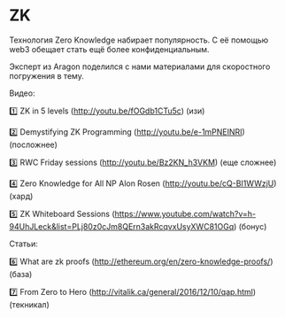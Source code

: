 # ZK

Технология Zero Knowledge набирает популярность. С её помощью web3 обещает стать ещё более конфиденциальным.

Эксперт из Aragon поделился с нами материалами для скоростного погружения в тему.

Видео:

1️⃣ ZK in 5 levels (http://youtu.be/fOGdb1CTu5c) (изи)

2️⃣ Demystifying ZK Programming (http://youtu.be/e-1mPNEINRI) (посложнее)

3️⃣ RWC Friday sessions (http://youtu.be/Bz2KN_h3VKM) (еще сложнее)

4️⃣ Zero Knowledge for All NP Alon Rosen (http://youtu.be/cQ-BI1WWzjU) (хард)

5️⃣ ZK Whiteboard Sessions (https://www.youtube.com/watch?v=h-94UhJLeck&list=PLj80z0cJm8QErn3akRcqvxUsyXWC81OGq) (бонус)


Статьи:

6️⃣ What are zk proofs (http://ethereum.org/en/zero-knowledge-proofs/) (база)

7️⃣ From Zero to Hero (http://vitalik.ca/general/2016/12/10/qap.html) (текникал)
